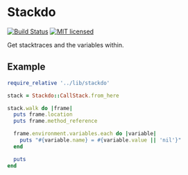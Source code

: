 # Stackdo

[![Build Status](https://travis-ci.org/dylanmckay/stackdo.svg?branch=master)](https://travis-ci.org/dylanmckay/stackdo)
[![MIT licensed](https://img.shields.io/badge/license-MIT-blue.svg)](./LICENSE)

Get stacktraces and the variables within.

## Example

``` ruby
require_relative '../lib/stackdo'

stack = Stackdo::CallStack.from_here

stack.walk do |frame|
  puts frame.location
  puts frame.method_reference

  frame.environment.variables.each do |variable|
    puts "#{variable.name} = #{variable.value || 'nil'}"
  end

  puts
end
```

